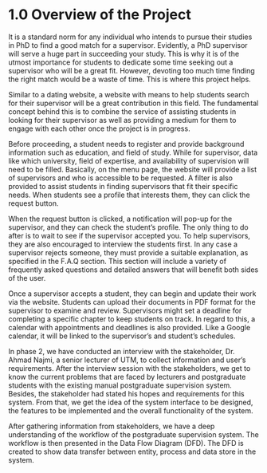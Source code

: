 # 1.0 Overview of the Project

It is a standard norm for any individual who intends to pursue their studies in PhD to find a good match for a supervisor. Evidently, a PhD supervisor will serve a huge part in succeeding your study. This is why it is of the utmost importance for students to dedicate some time seeking out a supervisor who will be a great fit. However, devoting too much time finding the right match would be a waste of time. This is where this project helps.

Similar to a dating website, a website with means to help students search for their supervisor will be a great contribution in this field. The fundamental concept behind this is to combine the service of assisting students in looking for their supervisor as well as providing a medium for them to engage with each other once the project is in progress. 

Before proceeding, a student needs to register and provide background information such as education,  and  field of study. While for supervisor, data like which university, field of expertise, and availability of supervision will need to be filled. Basically, on the menu page, the website will provide a list of supervisors and who is accessible to be requested. A filter is also provided to assist students in finding supervisors that fit their specific needs. When students see a profile that interests them, they can click the request button. 

When the request button is clicked, a notification will pop-up for the supervisor, and they can check the student’s profile. The only thing to do after is to wait to see if the supervisor accepted you. To help supervisors, they are also encouraged to interview the students first. In any case a supervisor rejects someone, they must provide a suitable explanation, as specified in the F.A.Q section. This section will include a variety of frequently asked questions and detailed answers that will benefit both sides of the user. 

Once a supervisor accepts a student, they can begin and update their work via the website. Students can upload their documents in PDF format for the supervisor to examine and review. Supervisors might set a deadline for completing a specific chapter to keep students on track. In regard to this, a calendar with appointments and deadlines is also provided. Like a Google calendar, it will be linked to the supervisor’s and student’s schedules.

In phase 2, we have conducted an interview with the stakeholder, Dr. Ahmad Najmi, a senior lecturer of UTM, to collect information and user’s requirements. After the interview session with the stakeholders, we get to know the current problems that are faced by lecturers and postgraduate students with the existing manual postgraduate supervision system. Besides, the stakeholder had stated his hopes and requirements for this system. From that, we get the idea of the system interface to be designed, the features to be implemented and the overall functionality of the system. 
	
After gathering information from stakeholders, we have a deep understanding of the workflow of the postgraduate supervision system. The workflow is then presented in the Data Flow Diagram (DFD). The DFD is created to show data transfer between entity, process and data store in the system.
